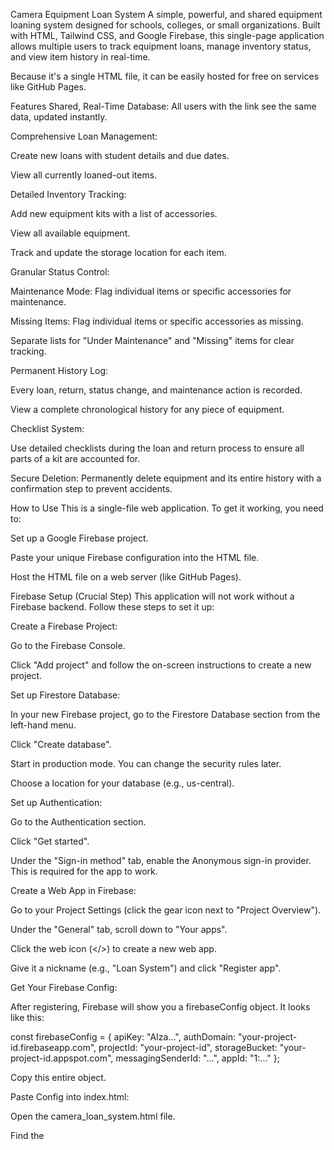 Camera Equipment Loan System
A simple, powerful, and shared equipment loaning system designed for schools, colleges, or small organizations. Built with HTML, Tailwind CSS, and Google Firebase, this single-page application allows multiple users to track equipment loans, manage inventory status, and view item history in real-time.

Because it's a single HTML file, it can be easily hosted for free on services like GitHub Pages.

Features
Shared, Real-Time Database: All users with the link see the same data, updated instantly.

Comprehensive Loan Management:

Create new loans with student details and due dates.

View all currently loaned-out items.

Detailed Inventory Tracking:

Add new equipment kits with a list of accessories.

View all available equipment.

Track and update the storage location for each item.

Granular Status Control:

Maintenance Mode: Flag individual items or specific accessories for maintenance.

Missing Items: Flag individual items or specific accessories as missing.

Separate lists for "Under Maintenance" and "Missing" items for clear tracking.

Permanent History Log:

Every loan, return, status change, and maintenance action is recorded.

View a complete chronological history for any piece of equipment.

Checklist System:

Use detailed checklists during the loan and return process to ensure all parts of a kit are accounted for.

Secure Deletion: Permanently delete equipment and its entire history with a confirmation step to prevent accidents.

How to Use
This is a single-file web application. To get it working, you need to:

Set up a Google Firebase project.

Paste your unique Firebase configuration into the HTML file.

Host the HTML file on a web server (like GitHub Pages).

Firebase Setup (Crucial Step)
This application will not work without a Firebase backend. Follow these steps to set it up:

Create a Firebase Project:

Go to the Firebase Console.

Click "Add project" and follow the on-screen instructions to create a new project.

Set up Firestore Database:

In your new Firebase project, go to the Firestore Database section from the left-hand menu.

Click "Create database".

Start in production mode. You can change the security rules later.

Choose a location for your database (e.g., us-central).

Set up Authentication:

Go to the Authentication section.

Click "Get started".

Under the "Sign-in method" tab, enable the Anonymous sign-in provider. This is required for the app to work.

Create a Web App in Firebase:

Go to your Project Settings (click the gear icon next to "Project Overview").

Under the "General" tab, scroll down to "Your apps".

Click the web icon (</>) to create a new web app.

Give it a nickname (e.g., "Loan System") and click "Register app".

Get Your Firebase Config:

After registering, Firebase will show you a firebaseConfig object. It looks like this:

const firebaseConfig = {
  apiKey: "AIza...",
  authDomain: "your-project-id.firebaseapp.com",
  projectId: "your-project-id",
  storageBucket: "your-project-id.appspot.com",
  messagingSenderId: "...",
  appId: "1:..."
};

Copy this entire object.

Paste Config into index.html:

Open the camera_loan_system.html file.

Find the <script type="module"> section at the bottom.

Locate the line that says:

const firebaseConfig = JSON.parse(typeof __firebase_config !== 'undefined' ? __firebase_config : '{}');

Replace that entire line with the firebaseConfig object you copied from Firebase. It should now look like this:

const firebaseConfig = {
  apiKey: "YOUR_API_KEY",
  authDomain: "YOUR_AUTH_DOMAIN",
  // ...and so on
};

Set the App ID:

Find the line directly below the config:

const appId = typeof __app_id !== 'undefined' ? __app_id : 'camera-loan-system-shared';

You can leave this as is, or change 'camera-loan-system-shared' to your own unique ID to ensure your database path is unique.

Hosting on GitHub Pages
Create a new repository on GitHub.

Upload your edited HTML file to the repository. You can rename it to index.html.

In your repository's settings, go to the "Pages" section.

Under "Source," select the branch you want to deploy from (usually main).

Click "Save". GitHub will provide you with a public URL for your application. It may take a few minutes to go live.

Now anyone with the link can access and use your shared equipment loan system.
